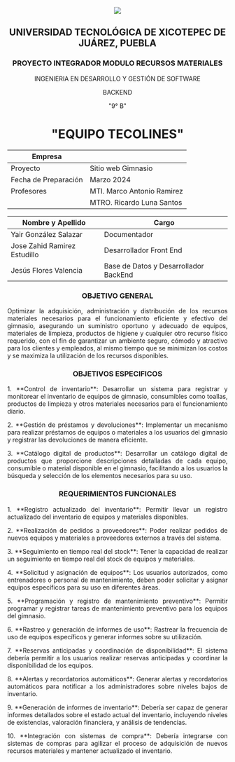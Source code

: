 <p align="center">
   <img src="https://github.com/user-attachments/assets/727a3325-10e5-4ff1-9238-ed69534fb5e2">
</p>

<div align="center">
   
## UNIVERSIDAD TECNOLÓGICA DE XICOTEPEC DE JUÁREZ, PUEBLA
### PROYECTO INTEGRADOR MODULO RECURSOS MATERIALES
INGENIERIA EN DESARROLLO Y GESTIÓN DE SOFTWARE 

BACKEND

"9° B"

# "EQUIPO TECOLINES"

| Empresa          |                                |
| ----------------|-------------------------------------|
| Proyecto        | Sitio web Gimnasio                 |
| Fecha de Preparación | Marzo 2024                     |
| Profesores      | MTI. Marco Antonio Ramirez         |
|                 | MTRO. Ricardo Luna Santos         |

| Nombre y Apellido           | Cargo                            |
| --------------------------- | -------------------------------- |
| Yair González Salazar | Documentador                   |
| Jose Zahid Ramirez Estudillo            | Desarrollador Front End |
| Jesús Flores Valencia | Base de Datos y Desarrollador BackEnd |

### OBJETIVO GENERAL
<p align="justify"> 
   Optimizar la adquisición, administración y distribución de los recursos materiales necesarios para el funcionamiento eficiente y efectivo del gimnasio, asegurando un suministro oportuno y adecuado de equipos, materiales de limpieza, productos de higiene y cualquier otro recurso físico requerido, con el fin de garantizar un ambiente seguro, cómodo y atractivo para los clientes y empleados, al mismo tiempo que se minimizan los costos y se maximiza la utilización de los recursos disponibles.
</p>

### OBJETIVOS ESPECIFICOS
<p align="justify">
1. **Control de inventario**: Desarrollar un sistema para registrar y monitorear el inventario de equipos de gimnasio, consumibles como toallas, productos de limpieza y otros materiales necesarios para el funcionamiento diario.
</p>

<p align="justify">
2. **Gestión de préstamos y devoluciones**: Implementar un mecanismo para realizar préstamos de equipos o materiales a los usuarios del gimnasio y registrar las devoluciones de manera eficiente.
</p>

<p align="justify">
3. **Catálogo digital de productos**: Desarrollar un catálogo digital de productos que proporcione descripciones detalladas de cada equipo, consumible o material disponible en el gimnasio, facilitando a los usuarios la búsqueda y selección de los elementos necesarios para su uso.
</p>

### REQUERIMIENTOS FUNCIONALES
<p align="justify">
1. **Registro actualizado del inventario**: Permitir llevar un registro actualizado del inventario de equipos y materiales disponibles.
</p>

<p align="justify">
2. **Realización de pedidos a proveedores**: Poder realizar pedidos de nuevos equipos y materiales a proveedores externos a través del sistema.
</p>

<p align="justify">
3. **Seguimiento en tiempo real del stock**: Tener la capacidad de realizar un seguimiento en tiempo real del stock de equipos y materiales.
</p>

<p align="justify">
4. **Solicitud y asignación de equipos**: Los usuarios autorizados, como entrenadores o personal de mantenimiento, deben poder solicitar y asignar equipos específicos para su uso en diferentes áreas.
</p>

<p align="justify">
5. **Programación y registro de mantenimiento preventivo**: Permitir programar y registrar tareas de mantenimiento preventivo para los equipos del gimnasio.
</p>

<p align="justify">
6. **Rastreo y generación de informes de uso**: Rastrear la frecuencia de uso de equipos específicos y generar informes sobre su utilización.
</p>

<p align="justify">
7. **Reservas anticipadas y coordinación de disponibilidad**: El sistema debería permitir a los usuarios realizar reservas anticipadas y coordinar la disponibilidad de los equipos.
</p>

<p align="justify">
8. **Alertas y recordatorios automáticos**: Generar alertas y recordatorios automáticos para notificar a los administradores sobre niveles bajos de inventario.
</p>

<p align="justify">
9. **Generación de informes de inventario**: Debería ser capaz de generar informes detallados sobre el estado actual del inventario, incluyendo niveles de existencias, valoración financiera, y análisis de tendencias.
</p>

<p align="justify">
10. **Integración con sistemas de compra**: Debería integrarse con sistemas de compras para agilizar el proceso de adquisición de nuevos recursos materiales y mantener actualizado el inventario.
</p>

</div>
